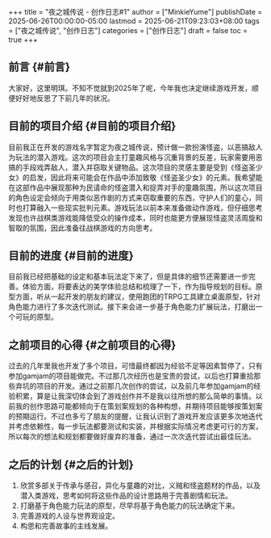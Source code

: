 +++
title = "夜之城传说 - 创作日志#1"
author = ["MinkieYume"]
publishDate = 2025-06-26T00:00:00-05:00
lastmod = 2025-06-21T09:23:03+08:00
tags = ["夜之城传说", "创作日志"]
categories = ["创作日志"]
draft = false
toc = true
+++

## 前言 {#前言}

大家好，这里明琪。不知不觉就到2025年了呢，今年我也决定继续游戏开发，顺便好好地反思了下前几年的状况。


## 目前的项目介绍 {#目前的项目介绍}

目前我正在开发的游戏名字暂定为夜之城传说，预计做一款扮演怪盗，以恶搞敌人为玩法的潜入游戏。这次的项目会主打童趣风格与沉重背景的反差，玩家需要用恶搞的手段戏弄敌人，潜入并窃取关键物品。这次项目的灵感主要是受到《怪盗圣少女》的启发，因此将来可能会在作品中添加致敬《怪盗圣少女》的元素。我希望能在这部作品中展现那种为民请命的怪盗潜入和捉弄对手的童趣氛围，所以这次项目的角色设定会倾向于用类似恶作剧的方式来窃取重要的东西，守护人们的童心，同时也打算融入一些现实批判元素。游戏玩法以前本来准备做动作游戏，但仔细思考发现也许战棋类游戏能降低受众的操作成本，同时也能更方便展现怪盗灵活周旋和智取的氛围，因此准备往战棋游戏的方向思考。


## 目前的进度 {#目前的进度}

目前我已经把基础的设定和基本玩法定下来了，但是具体的细节还需要进一步完善。体验方面，将要表达的美学体验总结和梳理了一下，作为指导规划的目标。原型方面，听从一起开发的朋友的建议，使用跑团的TRPG工具建立桌面原型，针对角色能力进行了多次迭代测试。接下来会进一步基于角色能力扩展玩法，打磨出一个可玩的原型。


## 之前项目的心得 {#之前项目的心得}

过去的几年里我也开发了多个项目，可惜最终都因为经验不足等因素暂停了，只有参加gamjam的项目能做完。不过那几次经历也是宝贵的尝试，以后也打算重拾那些弃坑的项目的开发。通过之前那几次创作的尝试，以及前几年参加gamjam的经验积累，算是让我深切体会到了游戏创作并不是我以往所想的那么简单的事情。以前我的创作思路可能都倾向于在策划案规划的各种构想，并期待项目能够按策划案的预期运行。不过也多亏了朋友的提醒，让我认识到了游戏开发应该更多次地迭代并考虑依赖性，每一步玩法都要测试和实装，并根据实际情况考虑更可行的方案，所以每次的想法和规划都要做好废弃的准备，通过一次次迭代尝试出最佳玩法。


## 之后的计划 {#之后的计划}

1.  欣赏多部关于传承与感召，异化与童趣的对比，义贼和怪盗题材的作品，以及潜入类游戏，思考如何将这些作品的设计思路用于完善剧情和玩法。
2.  打磨基于角色能力玩法的原型，尽早将基于角色能力的玩法确定下来。
3.  完善游戏的人设与世界观设定。
4.  构思和完善故事的主线发展。
